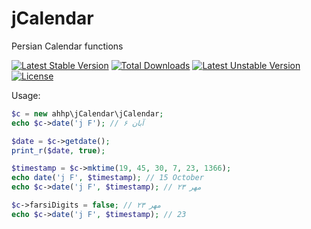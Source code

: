 # jCalendar
Persian Calendar functions

[![Latest Stable Version](https://poser.pugx.org/ahhp/jCalendar)](//packagist.org/packages/ahhp/jCalendar) [![Total Downloads](https://poser.pugx.org/ahhp/jCalendar/downloads)](//packagist.org/packages/ahhp/jCalendar) [![Latest Unstable Version](https://poser.pugx.org/ahhp/jCalendar/v/unstable)](//packagist.org/packages/ahhp/jCalendar) [![License](https://poser.pugx.org/ahhp/jCalendar/license)](//packagist.org/packages/ahhp/jCalendar)

Usage:
```php
$c = new ahhp\jCalendar\jCalendar;
echo $c->date('j F'); // ۶ آبان

$date = $c->getdate();
print_r($date, true);

$timestamp = $c->mktime(19, 45, 30, 7, 23, 1366);
echo date('j F', $timestamp); // 15 October
echo $c->date('j F', $timestamp); // ۲۳ مهر

$c->farsiDigits = false; // ۲۳ مهر
echo $c->date('j F', $timestamp); // 23 
```